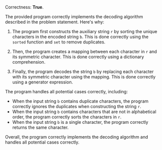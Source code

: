 Correctness: **True**.

The provided program correctly implements the decoding algorithm described in the problem statement. Here's why:

1. The program first constructs the auxiliary string `r` by sorting the unique characters in the encoded string `b`. This is done correctly using the `sorted` function and `set` to remove duplicates.

2. Then, the program creates a mapping between each character in `r` and its symmetric character. This is done correctly using a dictionary comprehension.

3. Finally, the program decodes the string `b` by replacing each character with its symmetric character using the mapping. This is done correctly using a generator expression.

The program handles all potential cases correctly, including:

* When the input string `b` contains duplicate characters, the program correctly ignores the duplicates when constructing the string `r`.
* When the input string `b` contains characters that are not in alphabetical order, the program correctly sorts the characters in `r`.
* When the input string `b` is a single character, the program correctly returns the same character.

Overall, the program correctly implements the decoding algorithm and handles all potential cases correctly.